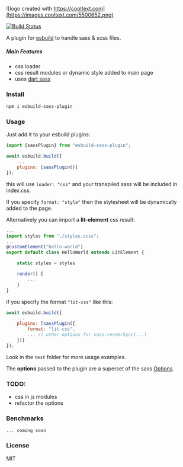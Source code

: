 ![logo created with https://cooltext.com](https://images.cooltext.com/5500652.png)

[![Build Status][travis-image]][travis-url]

A plugin for [esbuild](https://esbuild.github.io/) to handle sass & scss files.
##### Main Features
* css loader
* css result modules or dynamic style added to main page
* uses [dart sass](https://www.npmjs.com/package/sass)

### Install
```bash
npm i esbuild-sass-plugin
```

### Usage
Just add it to your esbuild plugins:
```javascript
import {sassPlugin} from "esbuild-sass-plugin";

await esbuild.build({
    ...
    plugins: [sassPlugin()]
});
```
this will use `loader: "css"` and your transpiled sass will be included in index.css.

If you specify `format: "style"` then the stylesheet will be dynamically added to the page. 

Alternatively you can import a **lit-element** css result:
```javascript
...
import styles from "./styles.scss";
...
@customElement("hello-world")
export default class HelloWorld extends LitElement {

    static styles = styles

    render() {
        ...
    }
}
```
if you specify the format `"lit-css"` like this: 
```javascript
await esbuild.build({
    ...
    plugins: [sassPlugin({
        format: "lit-css",
        ... // other options for sass.renderSync(...)
    })]
});
```

Look in the `test` folder for more usage examples.

The **options** passed to the plugin are a superset of the sass [Options](https://sass-lang.com/documentation/js-api#options).

### TODO:

* css in js modules
* refactor the options

### Benchmarks
```
... coming soon
```

### License

MIT

[travis-url]: https://travis-ci.com/glromeo/esbuild-sass-plugin
[travis-image]: https://travis-ci.com/glromeo/esbuild-sass-plugin.svg?branch=main
